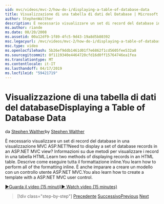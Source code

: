 ```yaml
---
uid: mvc/videos/mvc-2/how-do-i/displaying-a-table-of-database-data
title: Visualizzazione di una tabella di dati del Database | Microsoft Docs
author: StephenWalther
description: È necessario visualizzare un set di record del database in una visualizzazione MVC ASP.NET? Informazioni su due metodi per visualizzare i record in una tabella HTML. Descrive come eseguire tutte t...
ms.author: riande
ms.date: 08/20/2008
ms.assetid: 00a12df9-1f89-4fc5-9d43-19a8d5b80392
msc.legacyurl: /mvc/videos/mvc-2/how-do-i/displaying-a-table-of-database-data
msc.type: video
ms.openlocfilehash: 5b26ef9ddb1461d01f7e6862f1cd5605fee532a8
ms.sourcegitcommit: 0f1119340e4464720cfd16d0ff15764746ea1fea
ms.translationtype: MT
ms.contentlocale: it-IT
ms.lasthandoff: 04/17/2019
ms.locfileid: "59421719"
---
```

# <a name="displaying-a-table-of-database-data"></a><span data-ttu-id="13e18-105">Visualizzazione di una tabella di dati del database</span><span class="sxs-lookup"><span data-stu-id="13e18-105">Displaying a Table of Database Data</span></span>

<span data-ttu-id="13e18-106">da [Stephen Walther](https://github.com/StephenWalther)</span><span class="sxs-lookup"><span data-stu-id="13e18-106">by [Stephen Walther](https://github.com/StephenWalther)</span></span>

<span data-ttu-id="13e18-107">È necessario visualizzare un set di record del database in una visualizzazione MVC ASP.NET?</span><span class="sxs-lookup"><span data-stu-id="13e18-107">Need to display a set of database records in an ASP.NET MVC view?</span></span> <span data-ttu-id="13e18-108">Informazioni su due metodi per visualizzare i record in una tabella HTML.</span><span class="sxs-lookup"><span data-stu-id="13e18-108">Learn two methods of displaying records in an HTML table.</span></span> <span data-ttu-id="13e18-109">Descrive come eseguire tutta il formattazione inline.</span><span class="sxs-lookup"><span data-stu-id="13e18-109">You learn how to perform all of the formatting inline.</span></span> <span data-ttu-id="13e18-110">È anche imparare a creare un modello con un controllo utente ASP.NET MVC.</span><span class="sxs-lookup"><span data-stu-id="13e18-110">You also learn how to create a template with a ASP.NET MVC user control.</span></span>

[<span data-ttu-id="13e18-111">&#9654;Guarda il video (15 minuti)</span><span class="sxs-lookup"><span data-stu-id="13e18-111">&#9654; Watch video (15 minutes)</span></span>](https://channel9.msdn.com/Blogs/ASP-NET-Site-Videos/displaying-a-table-of-database-data)

> [!div class="step-by-step"]
> <span data-ttu-id="13e18-112">[Precedente](creating-model-classes-with-linq-to-sql.md)
> [Successivo](what-is-aspnet-mvc-80-minute-technical-video-for-developers-building-nerddinner.md)</span><span class="sxs-lookup"><span data-stu-id="13e18-112">[Previous](creating-model-classes-with-linq-to-sql.md)
[Next](what-is-aspnet-mvc-80-minute-technical-video-for-developers-building-nerddinner.md)</span></span>
